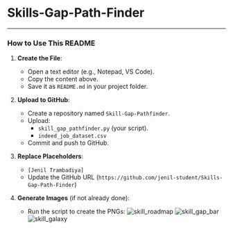 # Skills-Gap-Path-Finder

---

### How to Use This README
1. **Create the File**:
   - Open a text editor (e.g., Notepad, VS Code).
   - Copy the content above.
   - Save it as `README.md` in your project folder.

2. **Upload to GitHub**:
   - Create a repository named `Skill-Gap-Pathfinder`.
   - Upload:
     - `skill_gap_pathfinder.py` (your script).
     - `indeed_job_dataset.csv`
   - Commit and push to GitHub.

3. **Replace Placeholders**:
   -  `[Jenil Trambadiya]` 
   - Update the GitHub URL (`https://github.com/jenil-student/Skills-Gap-Path-Finder`) 

4. **Generate Images** (if not already done):
   - Run the script to create the PNGs:
    ![skill_roadmap](https://github.com/user-attachments/assets/8922f965-7285-4963-a4ec-6d9396595038)
![skill_gap_bar](https://github.com/user-attachments/assets/7f60c8a5-1a65-4fa2-9ed5-1a0f2519ec97)
![skill_galaxy](https://github.com/user-attachments/assets/d1da6e55-df26-4db6-a34a-a0547edb1d07)

